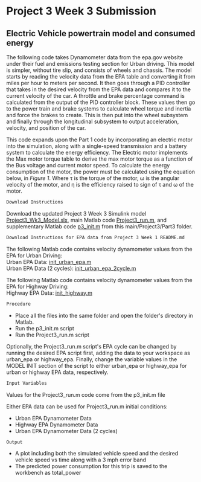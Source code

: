 # Project	3	Week 3	Submission
##  Electric Vehicle powertrain model and consumed energy

The following code takes Dynamometer data from the epa.gov website under their fuel and emissions testing section for Urban driving. This model is simpler, without tire slip, and consists of wheels and chassis. The model starts by reading the velocity data from the EPA table and converting it from miles per hour to meters per second. It then goes through a PID controller that takes in the desired velocity from the EPA data and compares it to the current velocity of the car. A throttle and brake percentage command is calculated from the output of the PID controller block. These values then go to the power train and brake systems to calculate wheel torque and inertia and force the brakes to create. This is then put into the wheel subsystem and finally through the longitudinal subsystem to output acceleration, velocity, and position of the car. <br>

This code expands upon the Part 1 code by incorporating an electric motor into the simulation, along with a single-speed transmission and a battery system to calculate the energy efficiency. The Electric motor implements the Max motor torque table to derive the max motor torque as a function of the Bus voltage and current motor speed. To calculate the energy consumption of the motor, the power must be calculated using the equation below, in *Figure 1*. Where τ is the torque of the motor, ω is the angular velocity of the motor, and η is the efficiency raised to sign of τ and ω of the motor.


```markdown
Download Instructions
```

Download the updated Project 3 Week 3 Simulink model [Project3_Wk3_Model.slx](https://github.com/JoshuaSerrano71/MEEN432Sp2025_JoshuaSerrano71/tree/main/Project3/Part3/MEEN432_Project3_Wk3_Model.slx), main Matlab code [Project3_run.m](https://github.com/JoshuaSerrano71/MEEN432Sp2025_JoshuaSerrano71/blob/main/Project3/Part3/Project3_run.m), and supplementary Matlab code [p3_init.m](https://github.com/JoshuaSerrano71/MEEN432Sp2025_JoshuaSerrano71/blob/main/Project3/Part3/p3_init.m) from this main/Project3/Part3 folder. <br>

```markdown
Download Instructions for EPA data from Project 3 Week 1 README.md
```

The following Matlab code contains velocity dynamometer values from the EPA for Urban Driving: <br>
Urban EPA Data: [init_urban_epa.m](https://github.com/JoshuaSerrano71/MEEN432Sp2025_JoshuaSerrano71/tree/main/Project3/Part1/init_urban_epa.m) <br>
Urban EPA Data (2 cycles): [init_urban_epa_2cycle.m](https://github.com/JoshuaSerrano71/MEEN432Sp2025_JoshuaSerrano71/tree/main/Project3/Part1/init_urban_epa_2cycle.m) <br>

The following Matlab code contains velocity dynamometer values from the EPA for Highway Driving: <br>
Highway EPA Data: [init_highway.m](https://github.com/JoshuaSerrano71/MEEN432Sp2025_JoshuaSerrano71/blob/main/Project3/Part1/init_highway_epa.m) <br>

```markdown
Procedure
```
- Place all the files into the same folder and open the folder's directory in Matlab. <br>
- Run the p3_init.m script <br>
- Run the Project3_run.m script <br>

Optionally, the Project3_run.m script's EPA cycle can be changed by running the desired EPA script first, adding the data to your workspace as urban_epa or highway_epa. Finally, change the variable values in the MODEL INIT section of the script to either urban_epa or highway_epa for urban or highway EPA data, respectively. <br>

```markdown
Input Variables
```
Values for the Project3_run.m code come from the p3_init.m file <br>

Either EPA data can be used for Project3_run.m initial conditions:
- Urban EPA Dynamometer Data
- Highway EPA Dynamometer Data
- Urban EPA Dynamometer Data (2 cycles)

```markdown
Output
```
- A plot including both the simulated vehicle speed and the desired vehicle speed vs time along with a 3 mph error band
- The predicted power consumption for this trip is saved to the workbench as total_power

